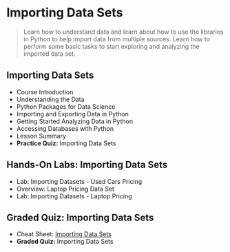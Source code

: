 # Importing Data Sets
> Learn how to understand data and learn about how to use the libraries in Python to help import data from multiple sources. Learn how to perform some basic tasks to start exploring and analyzing the imported data set.
## Importing Data Sets
- Course Introduction
- Understanding the Data
- Python Packages for Data Science
- Importing and Exporting Data in Python
- Getting Started Analyzing Data in Python
- Accessing Databases with Python
- Lesson Summary
- **Practice Quiz:** Importing Data Sets
## Hands-On Labs: Importing Data Sets
- Lab: Importing Datasets - Used Cars Pricing
- Overview: Laptop Pricing Data Set
- Lab: Importing Datasets - Laptop Pricing
## Graded Quiz: Importing Data Sets
- Cheat Sheet: [Importing Data Sets](https://github.com/KailaniBailey/IBM-Data-Science-Professional-Certificate/blob/main/07.%20Data%20Analysis%20with%20Python/Week%201%3A%20Importing%20Data%20Sets/Cheat-Sheet-Importing-Data-Sets.pdf)
- **Graded Quiz:** Importing Data Sets
